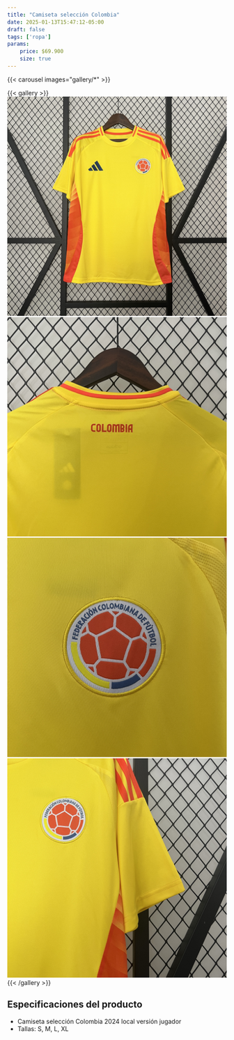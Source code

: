 ```yaml
---
title: "Camiseta selección Colombia"
date: 2025-01-13T15:47:12-05:00
draft: false
tags: ['ropa']
params:
    price: $69.900
    size: true
---
```


{{< carousel images="gallery/*" >}}
<p>  </p>
{{< gallery >}}
  <img src="gallery/01.jpeg" class="grid-w25 md:grid-w20 xl:grid-w15" />
  <img src="gallery/02.jpeg" class="grid-w25 md:grid-w20 xl:grid-w15" />
  <img src="gallery/03.jpeg" class="grid-w25 md:grid-w20 xl:grid-w15" />
  <img src="gallery/04.jpeg" class="grid-w25 md:grid-w20 xl:grid-w15" />
{{< /gallery >}}
<p>  </p>

## Especificaciones del producto
- Camiseta selección Colombia 2024 local versión jugador
- Tallas: S, M, L, XL


